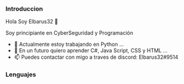 ### Introduccion

Hola Soy Elbarus32 👋

Soy principiante en CyberSeguridad y Programación

- 🔭 Actualmente estoy trabajando en Python ...
- 👯 En un futuro quiero aprender C#, Java Script, CSS y HTML ...
- 📫 Puedes contactar con migo a traves de discord: Elbarus32#9514


### Lenguajes
